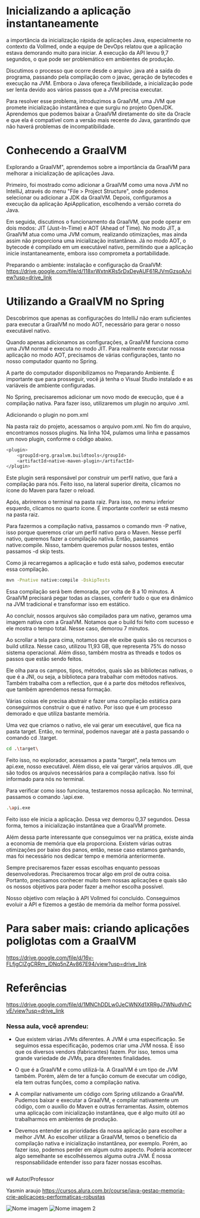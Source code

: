 # Inicializando a aplicação instantaneamente

a importância da inicialização rápida de aplicações Java, especialmente no contexto da Vollmed, onde a equipe de DevOps relatou que a aplicação estava demorando muito para iniciar. A execução da API levou 9,7 segundos, o que pode ser problemático em ambientes de produção.

Discutimos o processo que ocorre desde o arquivo .java até a saída do programa, passando pela compilação com o javac, geração de bytecodes e execução na JVM. Embora o Java ofereça flexibilidade, a inicialização pode ser lenta devido aos vários passos que a JVM precisa executar.

Para resolver esse problema, introduzimos a GraalVM, uma JVM que promete inicialização instantânea e que surgiu no projeto OpenJDK. Aprendemos que podemos baixar a GraalVM diretamente do site da Oracle e que ela é compatível com a versão mais recente do Java, garantindo que não haverá problemas de incompatibilidade.

# Conhecendo a GraalVM

Explorando a GraalVM", aprendemos sobre a importância da GraalVM para melhorar a inicialização de aplicações Java.

Primeiro, foi mostrado como adicionar a GraalVM como uma nova JVM no IntelliJ, através do menu "File > Project Structure", onde podemos selecionar ou adicionar a JDK da GraalVM. Depois, configuramos a execução da aplicação ApiApplication, escolhendo a versão correta do Java.

Em seguida, discutimos o funcionamento da GraalVM, que pode operar em dois modos: JIT (Just-In-Time) e AOT (Ahead of Time). No modo JIT, a GraalVM atua como uma JVM comum, realizando otimizações, mas ainda assim não proporciona uma inicialização instantânea. Já no modo AOT, o bytecode é compilado em um executável nativo, permitindo que a aplicação inicie instantaneamente, embora isso comprometa a portabilidade.

Preparando o ambiente: instalação e configuração da GraalVM: https://drive.google.com/file/d/118xrWxtnKRs5rDxDeyAUF61RJVmGzsoA/view?usp=drive_link

#  Utilizando a GraalVM no Spring

Descobrimos que apenas as configurações do IntelliJ não eram suficientes para executar a GraalVM no modo AOT, necessário para gerar o nosso executável nativo.

Quando apenas adicionamos as configurações, a GraalVM funciona como uma JVM normal e executa no modo JIT. Para realmente executar nossa aplicação no modo AOT, precisamos de várias configurações, tanto no nosso computador quanto no Spring.

A parte do computador disponibilizamos no Preparando Ambiente. É importante que para prosseguir, você já tenha o Visual Studio instalado e as variáveis de ambiente configuradas.

No Spring, precisaremos adicionar um novo modo de execução, que é a compilação nativa. Para fazer isso, utilizaremos um plugin no arquivo .xml.

Adicionando o plugin no pom.xml

Na pasta raiz do projeto, acessamos o arquivo pom.xml. No fim do arquivo, encontramos nossos plugins. Na linha 104, pulamos uma linha e passamos um novo plugin, conforme o código abaixo.

```bash
<plugin>
    <groupId>org.graalvm.buildtools</groupId>
    <artifactId>native-maven-plugin</artifactId>
</plugin>
```

Este plugin será responsável por construir um perfil nativo, que fará a compilação para nós. Feito isso, na lateral superior direita, clicamos no ícone do Maven para fazer o reload.

Após, abriremos o terminal na pasta raiz. Para isso, no menu inferior esquerdo, clicamos no quarto ícone. É importante conferir se está mesmo na pasta raiz.

Para fazermos a compilação nativa, passamos o comando mvn -P native, isso porque queremos criar um perfil nativo para o Maven. Nesse perfil nativo, queremos fazer a compilação nativa. Então, passamos native:compile. Nisso, também queremos pular nossos testes, então passamos -d skip tests.

Como já recarregamos a aplicação e tudo está salvo, podemos executar essa compilação.

```bash
mvn -Pnative native:compile -DskipTests
```

Essa compilação será bem demorada, por volta de 8 a 10 minutos. A GraalVM precisará pegar todas as classes, conferir tudo o que era dinâmico na JVM tradicional e transformar isso em estático.

Ao concluir, nossos arquivos são compilados para um nativo, geramos uma imagem nativa com a GraalVM. Notamos que o build foi feito com sucesso e ele mostra o tempo total. Nesse caso, demorou 7 minutos.

Ao scrollar a tela para cima, notamos que ele exibe quais são os recursos o build utiliza. Nesse caso, utilizou 11,93 GB, que representa 75% do nosso sistema operacional. Além disso, também mostra as threads e todos os passos que estão sendo feitos.

Ele olha para os campos, tipos, métodos, quais são as bibliotecas nativas, o que é a JNI, ou seja, a biblioteca para trabalhar com métodos nativos. Também trabalha com a reflection, que é a parte dos métodos reflexivos, que também aprendemos nessa formação.

Várias coisas ele precisa abstrair e fazer uma compilação estática para conseguirmos construir o que é nativo. Por isso que é um processo demorado e que utiliza bastante memória.

Uma vez que criamos o nativo, ele vai gerar um executável, que fica na pasta target. Então, no terminal, podemos navegar até a pasta passando o comando cd .\target\.

```bash
cd .\target\
```

Feito isso, no explorador, acessamos a pasta "target", nela temos um api.exe, nosso executável. Além disso, ele vai gerar vários arquivos .dll, que são todos os arquivos necessários para a compilação nativa. Isso foi informado para nós no terminal.

Para verificar como isso funciona, testaremos nossa aplicação. No terminal, passamos o comando .\api.exe.


```bash
.\api.exe
```

Feito isso ele inicia a aplicação. Dessa vez demorou 0,37 segundos. Dessa forma, temos a inicialização instantânea que a GraalVM promete.

Além dessa parte interessante que conseguimos ver na prática, existe ainda a economia de memória que ela proporciona. Existem várias outras otimizações por baixo dos panos, então, nesse caso estamos ganhando, mas foi necessário nos dedicar tempo e memória anteriormente.

Sempre precisaremos fazer essas escolhas enquanto pessoas desenvolvedoras. Precisaremos trocar algo em prol de outra coisa. Portanto, precisamos conhecer muito bem nossas aplicações e quais são os nossos objetivos para poder fazer a melhor escolha possível.

Nosso objetivo com relação à API Vollmed foi concluído. Conseguimos evoluir a API e fizemos a gestão de memória da melhor forma possível.




# Para saber mais: criando aplicações poliglotas com a GraalVM

https://drive.google.com/file/d/16v-FLfjgCIZgCRRm_iDNq5nZAv867E94/view?usp=drive_link




# Referências

https://drive.google.com/file/d/1MNChDDLw0JeCWNXd1XRRgJ7WNudVhCvE/view?usp=drive_link





### Nessa aula, você aprendeu:

- Que existem várias JVMs diferentes. A JVM é uma especificação. Se seguimos essa especificação, podemos criar uma JVM nossa. É isso que os diversos vendors (fabricantes) fazem. Por isso, temos uma grande variedade de JVMs, para diferentes finalidades.

- O que é a GraalVM e como utilizá-la. A GraalVM é um tipo de JVM também. Porém, além de ter a função comum de executar um código, ela tem outras funções, como a compilação nativa.

- A compilar nativamente um código com Spring utilizando a GraalVM. Pudemos baixar e executar a GraalVM, e compilar nativamente um código, com o auxílio do Maven e outras ferramentas. Assim, obtemos uma aplicação com inicialização instantânea, que é algo muito útil ao trabalharmos em ambientes de produção.

- Devemos entender as prioridades da nossa aplicação para escolher a melhor JVM. Ao escolher utilizar a GraalVM, temos o benefício da compilação nativa e inicialização instantânea, por exemplo. Porém, ao fazer isso, podemos perder em algum outro aspecto. Poderia acontecer algo semelhante se escolhêssemos alguma outra JVM. É nossa responsabilidade entender isso para fazer nossas escolhas.


```bash

```

w# Autor/Professor

Yasmin araujo
https://cursos.alura.com.br/course/java-gestao-memoria-crie-aplicacoes-performaticas-robustas

![Nome imagem](link) ![Nome imagem 2](link)

